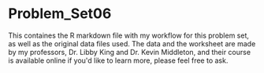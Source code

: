 # Problem_Set06
This containes the R markdown file with my workflow for this problem set, as well as the original data files used. The data and the worksheet are made by my professors, Dr. Libby King and Dr. Kevin Middleton, and their course is available online if you'd like to learn more, please feel free to ask. 
